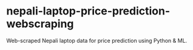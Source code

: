 # nepali-laptop-price-prediction-webscraping
Web-scraped Nepali laptop data for price prediction using Python &amp; ML.
